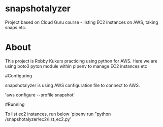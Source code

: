 # snapshotalyzer
Project based on Cloud Guru course - listing EC2 instances on AWS, taking snaps etc.

# About

This project is Robby Kukurs practicing using python for AWS.
Here we are using boto3 pyton module within pipenv to manage EC2 instances etc

#Configuring

snapshotalyzer is using AWS configuration file to connect to AWS.

'aws configure --profile snapshot'

#Running

To list ec2 instances, run below
'pipenv run "python /snapshotalyzer/ec2/list_ec2.py'
